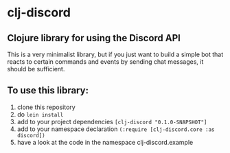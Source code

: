 # clj-discord

## Clojure library for using the Discord API

This is a very minimalist library, but if you just want to build a simple bot 
that reacts to certain commands and events by sending chat messages, it should be sufficient.

## To use this library:

1. clone this repository
2. do `lein install`
3. add to your project dependencies `[clj-discord "0.1.0-SNAPSHOT"]`
4. add to your namespace declaration `(:require [clj-discord.core :as discord])`
5. have a look at the code in the namespace clj-discord.example
